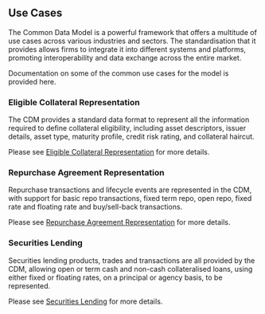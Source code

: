## Use Cases

The Common Data Model is a powerful framework that offers a multitude of use
cases across various industries and sectors. The standardisation that it
provides allows firms to integrate it into different systems and platforms,
promoting interoperability and data exchange across the entire market.

Documentation on some of the common use cases for the model is provided here.

### Eligible Collateral Representation

The CDM provides a standard data format to represent all the information
required to define collateral eligibility, including asset descriptors, issuer 
details, asset type, maturity profile, credit risk rating, and collateral 
haircut.

Please see [Eligible Collateral Representation](/docs/eligible-collateral-representation) for more details.

### Repurchase Agreement Representation

Repurchase transactions and lifecycle events are represented in the CDM, with 
support for basic repo transactions, fixed term repo, open repo, fixed rate and 
floating rate and buy/sell-back transactions. 

Please see [Repurchase Agreement Representation](/docs/repurchase-agreement-representation) for more details.

### Securities Lending

Securities lending products, trades and transactions are all provided by the
CDM, allowing open or term cash and non-cash collateralised loans, using 
either fixed or floating rates, on a principal or agency basis, to be 
represented. 

Please see [Securities Lending](/docs/securities-lending) for more details.


